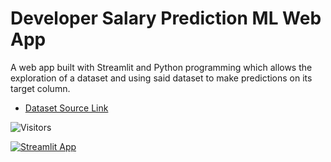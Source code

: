 # Developer Salary Prediction ML Web App
A web app built with Streamlit and Python programming which allows the exploration of a dataset and using said dataset to make predictions on its target column.

- [Dataset Source Link](https://insights.stackoverflow.com/survey/)

![Visitors](https://api.visitorbadge.io/api/visitors?path=https%3A%2F%2Fgithub.com%2Ftahsinjahinkhalid%2Fdeveloper-salary-prediction-web-app&labelColor=%232ccce4&countColor=%23d9e3f0)

[![Streamlit App](https://static.streamlit.io/badges/streamlit_badge_black_white.svg)](https://developer-salary-prediction-web-app-tahsinjahinkhalid.streamlit.app/)
